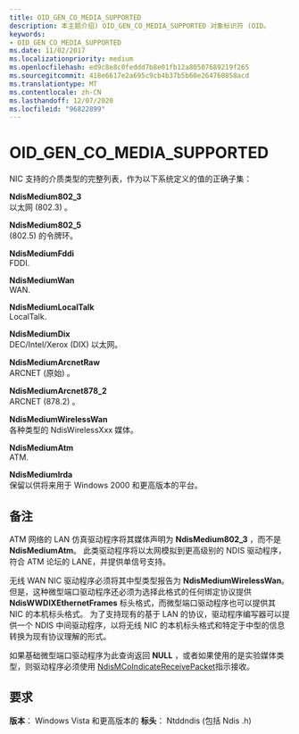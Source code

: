 ```yaml
---
title: OID_GEN_CO_MEDIA_SUPPORTED
description: 本主题介绍) OID_GEN_CO_MEDIA_SUPPORTED 对象标识符 (OID。
keywords:
- OID_GEN_CO_MEDIA_SUPPORTED
ms.date: 11/02/2017
ms.localizationpriority: medium
ms.openlocfilehash: ed9c8e8c0feddd7b8e01fb12a80507689219f265
ms.sourcegitcommit: 418e6617e2a695c9cb4b37b5b60e264760858acd
ms.translationtype: MT
ms.contentlocale: zh-CN
ms.lasthandoff: 12/07/2020
ms.locfileid: "96822899"
---
```

# <a name="oid_gen_co_media_supported"></a>OID_GEN_CO_MEDIA_SUPPORTED

NIC 支持的介质类型的完整列表，作为以下系统定义的值的正确子集：

**NdisMedium802_3**  
以太网 (802.3) 。

**NdisMedium802_5**  
 (802.5) 的令牌环。

**NdisMediumFddi**  
FDDI.

**NdisMediumWan**  
WAN.

**NdisMediumLocalTalk**  
LocalTalk.

**NdisMediumDix**  
DEC/Intel/Xerox (DIX) 以太网。

**NdisMediumArcnetRaw**  
ARCNET (原始) 。

**NdisMediumArcnet878_2**  
ARCNET (878.2) 。

**NdisMediumWirelessWan**  
各种类型的 NdisWirelessXxx 媒体。

**NdisMediumAtm**  
ATM.

**NdisMediumIrda**  
保留以供将来用于 Windows 2000 和更高版本的平台。

## <a name="remarks"></a>备注

ATM 网络的 LAN 仿真驱动程序将其媒体声明为 **NdisMedium802_3** ，而不是 **NdisMediumAtm**。 此类驱动程序将以太网模拟到更高级别的 NDIS 驱动程序，符合 ATM 论坛的 LANE，并提供单信号支持。

无线 WAN NIC 驱动程序必须将其中型类型报告为 **NdisMediumWirelessWan**。 但是，这种微型端口驱动程序还必须为选择此格式的任何绑定协议提供 **NdisWWDIXEthernetFrames** 标头格式，而微型端口驱动程序也可以提供其 NIC 的本机标头格式。 为了支持现有的基于 LAN 的协议，驱动程序编写器可以提供一个 NDIS 中间驱动程序，以将无线 NIC 的本机标头格式和特定于中型的信息转换为现有协议理解的形式。

如果基础微型端口驱动程序为此查询返回 **NULL** ，或者如果使用的是实验媒体类型，则驱动程序必须使用 [NdisMCoIndicateReceivePacket](/previous-versions/windows/hardware/network/ff553455(v=vs.85))指示接收。


## <a name="requirements"></a>要求

**版本**： Windows Vista 和更高版本的 **标头**： Ntddndis (包括 Ndis .h) 
